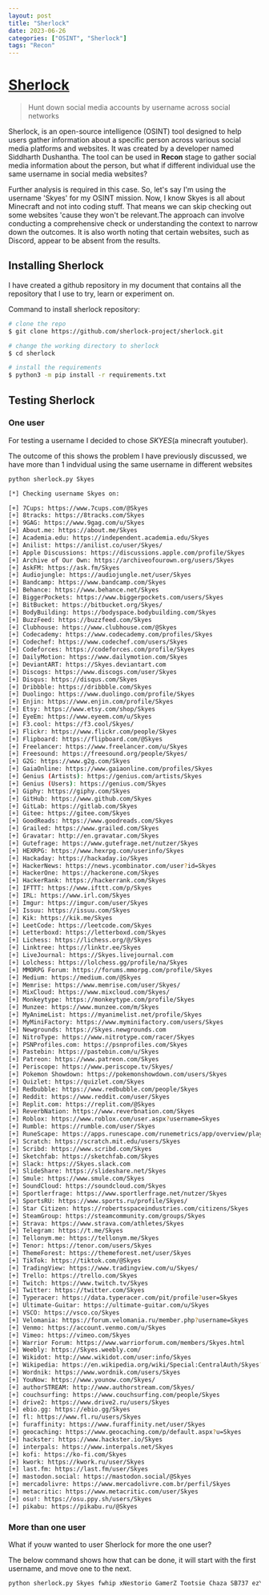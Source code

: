 ```yaml
---
layout: post
title: "Sherlock"
date: 2023-06-26 
categories: ["OSINT", "Sherlock"]
tags: "Recon"
---
```


# [Sherlock](https://github.com/sherlock-project/sherlock)
> Hunt down social media accounts by username across social networks

Sherlock, is an open-source intelligence (OSINT) tool designed to help users gather information about a specific person across various social media platforms and websites. It was created by a developer named Siddharth Dushantha. The tool can be used in **Recon** stage to gather social media information about the person, but what if different individual use the same username in social media websites? 

Further analysis is required in this case. So, let's say I'm using the username 'Skyes' for my OSINT mission. Now, I know Skyes is all about Minecraft and not into coding stuff. That means we can skip checking out some websites 'cause they won't be relevant.The approach can involve conducting a comprehensive check or understanding the context to narrow down the outcomes. It is also worth noting that certain websites, such as Discord, appear to be absent from the results. 


## Installing Sherlock 
I have created a github repository in my document that contains all the repository that I use to try,  learn or experiment on. 

Command to install sherlock repository: 

```bash
# clone the repo
$ git clone https://github.com/sherlock-project/sherlock.git

# change the working directory to sherlock
$ cd sherlock

# install the requirements
$ python3 -m pip install -r requirements.txt
```


## Testing Sherlock 

### One user
For testing a username I decided to chose *SKYES*(a minecraft youtuber). 

The outcome of this shows the problem I have previously discussed, we have more than 1 indvidual using the same username in different websites  

```bash
python sherlock.py Skyes

[*] Checking username Skyes on:

[+] 7Cups: https://www.7cups.com/@Skyes
[+] 8tracks: https://8tracks.com/Skyes
[+] 9GAG: https://www.9gag.com/u/Skyes
[+] About.me: https://about.me/Skyes
[+] Academia.edu: https://independent.academia.edu/Skyes
[+] Anilist: https://anilist.co/user/Skyes/
[+] Apple Discussions: https://discussions.apple.com/profile/Skyes
[+] Archive of Our Own: https://archiveofourown.org/users/Skyes
[+] AskFM: https://ask.fm/Skyes
[+] Audiojungle: https://audiojungle.net/user/Skyes
[+] Bandcamp: https://www.bandcamp.com/Skyes
[+] Behance: https://www.behance.net/Skyes
[+] BiggerPockets: https://www.biggerpockets.com/users/Skyes
[+] BitBucket: https://bitbucket.org/Skyes/
[+] BodyBuilding: https://bodyspace.bodybuilding.com/Skyes
[+] BuzzFeed: https://buzzfeed.com/Skyes
[+] Clubhouse: https://www.clubhouse.com/@Skyes
[+] Codecademy: https://www.codecademy.com/profiles/Skyes
[+] Codechef: https://www.codechef.com/users/Skyes
[+] Codeforces: https://codeforces.com/profile/Skyes
[+] DailyMotion: https://www.dailymotion.com/Skyes
[+] DeviantART: https://Skyes.deviantart.com
[+] Discogs: https://www.discogs.com/user/Skyes
[+] Disqus: https://disqus.com/Skyes
[+] Dribbble: https://dribbble.com/Skyes
[+] Duolingo: https://www.duolingo.com/profile/Skyes
[+] Enjin: https://www.enjin.com/profile/Skyes
[+] Etsy: https://www.etsy.com/shop/Skyes
[+] EyeEm: https://www.eyeem.com/u/Skyes
[+] F3.cool: https://f3.cool/Skyes/
[+] Flickr: https://www.flickr.com/people/Skyes
[+] Flipboard: https://flipboard.com/@Skyes
[+] Freelancer: https://www.freelancer.com/u/Skyes
[+] Freesound: https://freesound.org/people/Skyes/
[+] G2G: https://www.g2g.com/Skyes
[+] GaiaOnline: https://www.gaiaonline.com/profiles/Skyes
[+] Genius (Artists): https://genius.com/artists/Skyes
[+] Genius (Users): https://genius.com/Skyes
[+] Giphy: https://giphy.com/Skyes
[+] GitHub: https://www.github.com/Skyes
[+] GitLab: https://gitlab.com/Skyes
[+] Gitee: https://gitee.com/Skyes
[+] GoodReads: https://www.goodreads.com/Skyes
[+] Grailed: https://www.grailed.com/Skyes
[+] Gravatar: http://en.gravatar.com/Skyes
[+] Gutefrage: https://www.gutefrage.net/nutzer/Skyes
[+] HEXRPG: https://www.hexrpg.com/userinfo/Skyes
[+] Hackaday: https://hackaday.io/Skyes
[+] HackerNews: https://news.ycombinator.com/user?id=Skyes
[+] HackerOne: https://hackerone.com/Skyes
[+] HackerRank: https://hackerrank.com/Skyes
[+] IFTTT: https://www.ifttt.com/p/Skyes
[+] IRL: https://www.irl.com/Skyes
[+] Imgur: https://imgur.com/user/Skyes
[+] Issuu: https://issuu.com/Skyes
[+] Kik: https://kik.me/Skyes
[+] LeetCode: https://leetcode.com/Skyes
[+] Letterboxd: https://letterboxd.com/Skyes
[+] Lichess: https://lichess.org/@/Skyes
[+] Linktree: https://linktr.ee/Skyes
[+] LiveJournal: https://Skyes.livejournal.com
[+] Lolchess: https://lolchess.gg/profile/na/Skyes
[+] MMORPG Forum: https://forums.mmorpg.com/profile/Skyes
[+] Medium: https://medium.com/@Skyes
[+] Memrise: https://www.memrise.com/user/Skyes/
[+] MixCloud: https://www.mixcloud.com/Skyes/
[+] Monkeytype: https://monkeytype.com/profile/Skyes
[+] Munzee: https://www.munzee.com/m/Skyes
[+] MyAnimeList: https://myanimelist.net/profile/Skyes
[+] MyMiniFactory: https://www.myminifactory.com/users/Skyes
[+] Newgrounds: https://Skyes.newgrounds.com
[+] NitroType: https://www.nitrotype.com/racer/Skyes
[+] PSNProfiles.com: https://psnprofiles.com/Skyes
[+] Pastebin: https://pastebin.com/u/Skyes
[+] Patreon: https://www.patreon.com/Skyes
[+] Periscope: https://www.periscope.tv/Skyes/
[+] Pokemon Showdown: https://pokemonshowdown.com/users/Skyes
[+] Quizlet: https://quizlet.com/Skyes
[+] Redbubble: https://www.redbubble.com/people/Skyes
[+] Reddit: https://www.reddit.com/user/Skyes
[+] Replit.com: https://replit.com/@Skyes
[+] ReverbNation: https://www.reverbnation.com/Skyes
[+] Roblox: https://www.roblox.com/user.aspx?username=Skyes
[+] Rumble: https://rumble.com/user/Skyes
[+] RuneScape: https://apps.runescape.com/runemetrics/app/overview/player/Skyes
[+] Scratch: https://scratch.mit.edu/users/Skyes
[+] Scribd: https://www.scribd.com/Skyes
[+] Sketchfab: https://sketchfab.com/Skyes
[+] Slack: https://Skyes.slack.com
[+] SlideShare: https://slideshare.net/Skyes
[+] Smule: https://www.smule.com/Skyes
[+] SoundCloud: https://soundcloud.com/Skyes
[+] Sportlerfrage: https://www.sportlerfrage.net/nutzer/Skyes
[+] SportsRU: https://www.sports.ru/profile/Skyes/
[+] Star Citizen: https://robertsspaceindustries.com/citizens/Skyes
[+] SteamGroup: https://steamcommunity.com/groups/Skyes
[+] Strava: https://www.strava.com/athletes/Skyes
[+] Telegram: https://t.me/Skyes
[+] Tellonym.me: https://tellonym.me/Skyes
[+] Tenor: https://tenor.com/users/Skyes
[+] ThemeForest: https://themeforest.net/user/Skyes
[+] TikTok: https://tiktok.com/@Skyes
[+] TradingView: https://www.tradingview.com/u/Skyes/
[+] Trello: https://trello.com/Skyes
[+] Twitch: https://www.twitch.tv/Skyes
[+] Twitter: https://twitter.com/Skyes
[+] Typeracer: https://data.typeracer.com/pit/profile?user=Skyes
[+] Ultimate-Guitar: https://ultimate-guitar.com/u/Skyes
[+] VSCO: https://vsco.co/Skyes
[+] Velomania: https://forum.velomania.ru/member.php?username=Skyes
[+] Venmo: https://account.venmo.com/u/Skyes
[+] Vimeo: https://vimeo.com/Skyes
[+] Warrior Forum: https://www.warriorforum.com/members/Skyes.html
[+] Weebly: https://Skyes.weebly.com/
[+] Wikidot: http://www.wikidot.com/user:info/Skyes
[+] Wikipedia: https://en.wikipedia.org/wiki/Special:CentralAuth/Skyes?uselang=qqx
[+] Wordnik: https://www.wordnik.com/users/Skyes
[+] YouNow: https://www.younow.com/Skyes/
[+] authorSTREAM: http://www.authorstream.com/Skyes/
[+] couchsurfing: https://www.couchsurfing.com/people/Skyes
[+] drive2: https://www.drive2.ru/users/Skyes
[+] ebio.gg: https://ebio.gg/Skyes
[+] fl: https://www.fl.ru/users/Skyes
[+] furaffinity: https://www.furaffinity.net/user/Skyes
[+] geocaching: https://www.geocaching.com/p/default.aspx?u=Skyes
[+] hackster: https://www.hackster.io/Skyes
[+] interpals: https://www.interpals.net/Skyes
[+] kofi: https://ko-fi.com/Skyes
[+] kwork: https://kwork.ru/user/Skyes
[+] last.fm: https://last.fm/user/Skyes
[+] mastodon.social: https://mastodon.social/@Skyes
[+] mercadolivre: https://www.mercadolivre.com.br/perfil/Skyes
[+] metacritic: https://www.metacritic.com/user/Skyes
[+] osu!: https://osu.ppy.sh/users/Skyes
[+] pikabu: https://pikabu.ru/@Skyes
```


### More than one user 
What if youw wanted to user Sherlock for more the one user?

The below command shows how that can be done, it will start with the first username, and move one to the next.

```bash
python sherlock.py Skyes fwhip xNestorio GamerZ Tootsie Chaza SB737 ezY
```